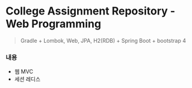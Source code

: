 # __College Assignment Repository - Web Programming__
> Gradle + Lombok, Web, JPA, H2(RDB) + Spring Boot + bootstrap 4

### 내용
* 웹 MVC
* 세션 레디스
